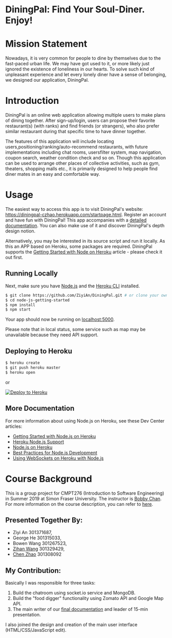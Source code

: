 # DiningPal: Find Your Soul-Diner. Enjoy!


# Mission Statement 
Nowadays, it is very common for people to dine by themselves due to the fast-paced urban life. We may have got used to it, or more likely just ignored the existence of loneliness in our hearts. To solve such kind of unpleasant experience and let every lonely diner have a sense of belonging, we designed our application, DiningPal.


# Introduction 

DiningPal is an online web application allowing multiple users to make plans of dining together. After sign-up/login, users can propose their favorite restaurant(s) (with ranks) and find friends (or strangers), who also prefer similar restaurant during that specific time to have dinner together. 

The features of this application will include locating users,positioning/ranking/auto-recommend restaurants, with future implementations including chat rooms, usersfilter system, map navigation, coupon search, weather condition check and so on. Though this application can be used to arrange other places of collective activities, such as gym, theaters, shopping malls etc., it is primarily designed to help people find diner mates in an easy and comfortable way.


# Usage

The easiest way to access this app is to visit DiningPal's website: https://diningpal-czhao.herokuapp.com/startpage.html.  Register an account and have fun with DiningPal! This app accompanies with a [detailed documentation](https://github.com/AndyWangSFU/DiningPal-1/blob/master/Requirement_Document_Segfault_Final_Report.pdf). You can also make use of it and discover DiningPal's depth design notion. 

Alternatively, you may be interested in its source script and run it locally. As this an APP based on Heroku, some packages are required. DiningPal supports the [Getting Started with Node on Heroku](https://devcenter.heroku.com/articles/getting-started-with-nodejs) article - please check it out first.

## Running Locally

Next, make sure you have [Node.js](http://nodejs.org/) and the [Heroku CLI](https://cli.heroku.com/) installed.

```bash
$ git clone https://github.com/ZiyiAn/DiningPal.git # or clone your own fork
$ cd node-js-getting-started
$ npm install
$ npm start
```

Your app should now be running on [localhost:5000](http://localhost:5000/).

Please note that in local status, some service such as map may be unavailable because they need API support.

## Deploying to Heroku

```bash
$ heroku create
$ git push heroku master
$ heroku open
```
or

[![Deploy to Heroku](https://www.herokucdn.com/deploy/button.png)](https://heroku.com/deploy)

## More Documentation

For more information about using Node.js on Heroku, see these Dev Center articles:

- [Getting Started with Node.js on Heroku](https://devcenter.heroku.com/articles/getting-started-with-nodejs)
- [Heroku Node.js Support](https://devcenter.heroku.com/articles/nodejs-support)
- [Node.js on Heroku](https://devcenter.heroku.com/categories/nodejs)
- [Best Practices for Node.js Development](https://devcenter.heroku.com/articles/node-best-practices)
- [Using WebSockets on Heroku with Node.js](https://devcenter.heroku.com/articles/node-websockets)

# Course Background
This is a group project for CMPT276 (Introduction to Software Engineering) in Summer 2019 at Simon Fraser University. The instructor is [Bobby Chan](https://www.sfu.ca/computing/people/faculty/bobbychan1.html). For more information on the course description, you can refer to [here](https://www.sfu.ca/students/calendar/2019/summer/courses/cmpt/276.html). 

## Presented Together By:
- Ziyi An 301371687,
- George He 301315033,
- Bowen Wang 301267523,
- [Zihan Wang](https://www.linkedin.com/in/andywangsfu/) 301329429,
- [Chen Zhao](https://www.linkedin.com/in/chen-zhao-13460217a/) 301308092

## My Contribution:
Basically I was responsible for three tasks:
1. Build the chatroom using socket.io service and MongoDB.
2. Build the "food digger" functionality using Zomato API and Google Map API. 
3. The main writer of our [final documentation](https://github.com/AndyWangSFU/DiningPal-1/blob/master/Requirement_Document_Segfault_Final_Report.pdf) and leader of 15-min presentation.

I also joined the design and creation of the main user interface (HTML/CSS/JavaScript edit). 
